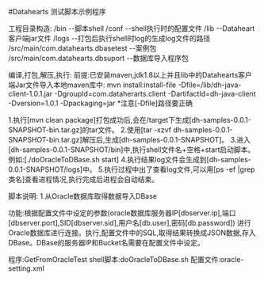 #Datahearts 测试脚本示例程序

工程目录构造:
/bin                                        --脚本shell
/conf                                       --shell执行时的配置文件
/lib                                        --Dataheart客户端jar文件
/logs                                       --打包后执行shell时log的生成log文件的路径
/src/main/com.datahearts.dbasetest          --案例包
/src/main/com.datahearts.dbsuport           --数据库导入程序包





编译,打包,解压,执行:
前提:已安装maven,jdk1.8以上并且lib中的Datahearts客户端Jar文件导入本地maven库中:
mvn install:install-file -Dfile=/lib/dh-java-client-1.0.1.jar -DgroupId=com.dataherarts.client -DartifactId=dh-java-client -Dversion=1.0.1 -Dpackaging=jar
*注意[-Dfile]路径要正确

1.执行[mvn clean package]打包成功后,会在/target下生成[dh-samples-0.0.1-SNAPSHOT-bin.tar.gz]的tar文件。
2.使用[tar -xzvf dh-samples-0.0.1-SNAPSHOT-bin.tar.gz]解压后,生成[dh-samples-0.0.1-SNAPSHOT]。
3.进入[dh-samples-0.0.1-SNAPSHOT/bin]中,执行shell文件名+空格+start启动脚本。例如:[./doOracleToDBase.sh start]
4.执行结果log文件会生成到[dh-samples-0.0.1-SNAPSHOT/logs]中。
5.执行过程中出了查看log文件,可以用[ps -ef |grep 类名]查看进程情况,执行完成后进程会自动结束。


脚本说明:
1.从Oracle数据库取得数据导入DBase

功能:根据配置文件中设定的参数(oracle数据库服务器IP[dbserver.ip],端口[dbserver.port],SID[dbserver.sid],用户名[db.user],密码[db.password])
进行Oracle数据库进行连接。执行,配置文件中的SQL,取得结果转换成JSON数据,存入DBase。DBase的服务器IP和Bucket名需要在配置文件中设定。


程序:GetFromOracleTest
shell脚本:doOracleToDBase.sh
配置文件:oracle-setting.xml




